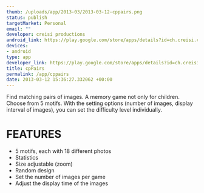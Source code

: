 ```yaml
--- 
thumb: /uploads/app/2013-03/2013-03-12-cppairs.png
status: publish
targetMarket: Personal
email: ""
developer: creisi productions
android_link: https://play.google.com/store/apps/details?id=ch.creisi.cppairsfree
devices: 
- android
type: app
developer_link: https://play.google.com/store/apps/details?id=ch.creisi.cppairsfree
title: cpPairs
permalink: /app/cppairs
date: 2013-03-12 15:36:27.332062 +00:00
---
```


Find matching pairs of images. A memory game not only for children. Choose from 5 motifs.
With the setting options (number of images, display interval of images), you can set the difficulty level individually.

FEATURES
=====================
- 5 motifs, each with 18 different photos
- Statistics
- Size adjustable (zoom)
- Random design
- Set the number of images per game
- Adjust the display time of the images
